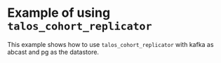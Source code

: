 # Example of using `talos_cohort_replicator`

This example shows how to use `talos_cohort_replicator` with kafka as abcast and pg as the datastore.
